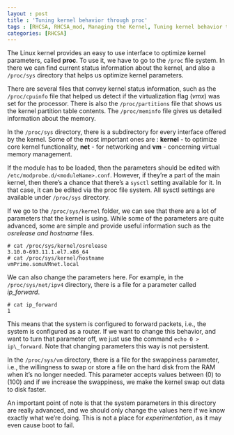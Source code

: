 ```yaml
---
layout : post
title : 'Tuning kernel behavior through proc'
tags : [RHCSA, RHCSA_mod, Managing the Kernel, Tuning kernel behavior through proc]
categories: [RHCSA]
---
```



The Linux kernel provides an easy to use interface to optimize kernel
parameters, called **proc**. To use it, we have to go to the `/proc`
file system. In there we can find current status information about the
kernel, and also a `/proc/sys` directory that helps us optimize kernel
parameters.

There are several files that convey kernel status information, such as
the `/proc/cpuinfo` file that helped us detect if the virtualization
flag (*vmx*) was set for the processor. There is also the
`/proc/partitions` file that shows us the kernel partition table
contents. The `/proc/meminfo` file gives us detailed information about
the memory.

In the `/proc/sys` directory, there is a subdirectory for every
interface offered by the kernel. Some of the most important ones are :
**kernel** - to optimize core kernel functionality, **net** - for
networking and **vm** - concerning virtual memory management.

If the module has to be loaded, then the parameters should be edited
with `/etc/modprobe.d/<moduleName>.conf`. However, if they’re a part of
the main kernel, then there’s a chance that there’s a `sysctl` setting
available for it. In that case, it can be edited via the proc file
system. All sysctl settings are available under `/proc/sys` directory.

If we go to the `/proc/sys/kernel` folder, we can see that there are a
lot of parameters that the kernel is using. While some of the parameters
are quite advanced, some are simple and provide useful information such
as the *osrelease and hostname* files.

``` console
# cat /proc/sys/kernel/osrelease
3.10.0-693.11.1.el7.x86_64
# cat /proc/sys/kernel/hostname
vmPrime.somuVMnet.local
```

We can also change the parameters here. For example, in the
`/proc/sys/net/ipv4` directory, there is a file for a parameter called
*ip\_forward*.

``` console
# cat ip_forward
1
```

This means that the system is configured to forward packets, i.e., the
system is configured as a router. If we want to change this behavior,
and want to turn that parameter off, we just use the command `echo 0 >
ip\_forward`. Note that changing parameters this way is not persistent.

In the `/proc/sys/vm` directory, there is a file for the swappiness
parameter, i.e., the willingness to swap or store a file on the hard
disk from the RAM when it’s no longer needed. This parameter accepts
values between \(0\) to \(100\) and if we increase the swappiness, we
make the kernel swap out data to disk faster.

An important point of note is that the system parameters in this
directory are really advanced, and we should only change the values here
if we know exactly what we’re doing. This is not a place for
*experimentation*, as it may even cause boot to fail.

